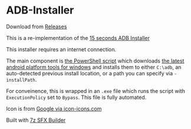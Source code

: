 # ADB-Installer
Download from [Releases](https://github.com/josephsmendoza/ADB-Installer/releases)

This is a re-implementation of the [15 seconds ADB Installer](https://forum.xda-developers.com/showthread.php?t=2588979)

This installer requires an internet connection.

The main component is [the PowerShell script](https://github.com/josephsmendoza/ADB-Installer/blob/master/install.ps1) which downloads [the latest android platform tools for windows](https://dl.google.com/android/repository/platform-tools-latest-windows.zip) and installs them to either `C:\adb`, an auto-detected previous install location, or a path you can specify via `-installPath`.

For conveinence, this is wrapped in an `.exe` file which runs the script with `ExecutionPolicy` set to `Bypass`. This file is fully automated.

Icon is from [Google via icon-icons.com](https://icon-icons.com/icon/adb/90476)

Built with [7z SFX Builder](https://sourceforge.net/projects/s-zipsfxbuilder)
